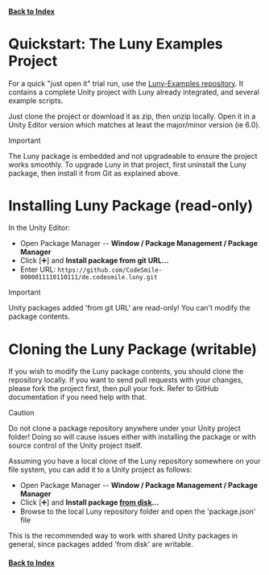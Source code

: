 #### [Back to Index](index.md)

# Quickstart: The Luny Examples Project

For a quick "just open it" trial run, use the [Luny-Examples repository](https://github.com/CodeSmile-0000011110110111/Luny-Examples). It contains a complete Unity project with Luny already integrated, and several example scripts.

Just clone the project or download it as zip, then unzip locally. Open it in a Unity Editor version which matches at least the major/minor version (ie 6.0).

> [!IMPORTANT]
> The Luny package is embedded and not upgradeable to ensure the project works smoothly. To upgrade Luny in that project, first uninstall the Luny package, then install it from Git as explained above.

# Installing Luny Package (read-only)

In the Unity Editor:

- Open Package Manager -- **Window / Package Management / Package Manager**
- Click [➕] and **Install package from git URL...**
- Enter URL: `https://github.com/CodeSmile-0000011110110111/de.codesmile.luny.git`

> [!IMPORTANT]
> Unity packages added 'from git URL' are read-only! You can't modify the package contents.

# Cloning the Luny Package (writable)

If you wish to modify the Luny package contents, you should clone the repository locally. If you want to send pull requests with your changes, please fork the project first, then pull your fork. Refer to GitHub documentation if you need help with that.

> [!CAUTION]
> Do not clone a package repository anywhere under your Unity project folder! Doing so will cause issues either with installing the package or with source control of the Unity project itself.

Assuming you have a local clone of the Luny repository somewhere on your file system, you can add it to a Unity project as follows:

- Open Package Manager -- **Window / Package Management / Package Manager**
- Click [➕] and **Install package <ins>from disk</ins>...**
- Browse to the local Luny repository folder and open the 'package.json' file

This is the recommended way to work with shared Unity packages in general, since packages added 'from disk' are writable. 


#### [Back to Index](index.md)
